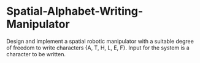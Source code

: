 # Spatial-Alphabet-Writing-Manipulator
Design and implement a spatial robotic manipulator with a suitable degree of  freedom to write characters {A, T, H, L, E, F}. Input for the system is a  character to be written.

